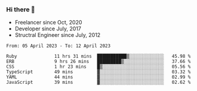### Hi there 👋

- Freelancer since Oct, 2020
- Developer since July, 2017
- Structral Engineer since July, 2012

<!--START_SECTION:waka-->

```text
From: 05 April 2023 - To: 12 April 2023

Ruby              11 hrs 31 mins  ███████████▒░░░░░░░░░░░░░   45.98 %
ERB               9 hrs 26 mins   █████████▒░░░░░░░░░░░░░░░   37.66 %
CSS               1 hr 23 mins    █▒░░░░░░░░░░░░░░░░░░░░░░░   05.56 %
TypeScript        49 mins         ▓░░░░░░░░░░░░░░░░░░░░░░░░   03.32 %
YAML              44 mins         ▓░░░░░░░░░░░░░░░░░░░░░░░░   02.99 %
JavaScript        39 mins         ▓░░░░░░░░░░░░░░░░░░░░░░░░   02.62 %
```

<!--END_SECTION:waka-->
